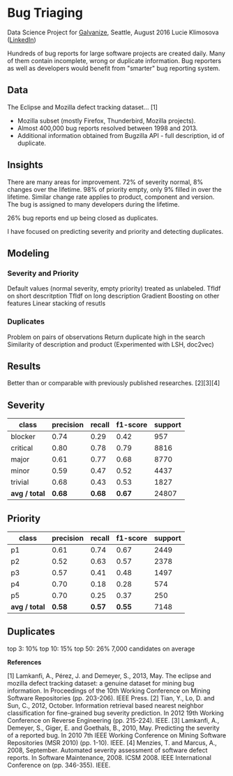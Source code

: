 # Bug Triaging

Data Science Project for [Galvanize](http://www.galvanize.com/), Seattle, August 2016
Lucie Klimosova ([LinkedIn](https://www.linkedin.com/in/lucieklimosova))

Hundreds of bug reports for large software projects are created daily.
Many of them contain incomplete, wrong or duplicate information.
Bug reporters as well as developers would benefit from "smarter" bug reporting system.

## Data

The Eclipse and Mozilla defect tracking dataset... [1]
- Mozilla subset (mostly Firefox, Thunderbird, Mozilla projects).
- Almost 400,000 bug reports resolved between 1998 and 2013.
- Additional information obtained from Bugzilla API - full description, id of duplicate.

## Insights

There are many areas for improvement.
72% of severity normal, 8% changes over the lifetime.
98% of priority empty, only 9% filled in over the lifetime.
Similar change rate applies to product, component and version.
The bug is assigned to many developers during the lifetime.

26% bug reports end up being closed as duplicates.

I have focused on predicting severity and priority and detecting duplicates.

## Modeling

### Severity and Priority

Default values (normal severity, empty priority) treated as unlabeled.
TfIdf on short descritption
TfIdf on long description
Gradient Boosting on other features
Linear stacking of resutls

### Duplicates
Problem on pairs of observations
Return duplicate high in the search
Similarity of description and product
(Experimented with LSH, doc2vec)

## Results

Better than or comparable with previously published researches. [2][3][4]

## Severity

class | precision  |  recall | f1-score |  support
---|---|---|---|---
    blocker   |    0.74  |   0.29  |   0.42   |   957
   critical   |    0.80  |   0.78  |   0.79   |  8816
      major   |    0.61  |   0.77  |   0.68   |  8770
      minor   |    0.59  |   0.47  |   0.52   |  4437
    trivial   |    0.68  |   0.43  |   0.53   |  1827
**avg / total**   |   **0.68**   |  **0.68**   |  **0.67**    | 24807

## Priority

class | precision  |  recall | f1-score |  support
---|---|---|---|---
         p1  |    0.61  |   0.74  |   0.67   |  2449
         p2  |    0.52  |   0.63  |   0.57   |  2378
         p3  |    0.57  |   0.41  |   0.48   |  1497
         p4  |    0.70  |   0.18  |   0.28   |   574
         p5  |    0.70  |   0.25  |   0.37   |   250
**avg / total**  |    **0.58**  |   **0.57**  |   **0.55**   |  7148

## Duplicates

top 3: 10%
top 10: 15%
top 50: 26%
7,000 candidates on average

**References**

[1] Lamkanfi, A., Pérez, J. and Demeyer, S., 2013, May. The eclipse and mozilla defect tracking dataset: a genuine dataset for mining bug information. In Proceedings of the 10th Working Conference on Mining Software Repositories (pp. 203-206). IEEE Press.
[2] Tian, Y., Lo, D. and Sun, C., 2012, October. Information retrieval based nearest neighbor classification for fine-grained bug severity prediction. In 2012 19th Working Conference on Reverse Engineering (pp. 215-224). IEEE.
[3] Lamkanfi, A., Demeyer, S., Giger, E. and Goethals, B., 2010, May. Predicting the severity of a reported bug. In 2010 7th IEEE Working Conference on Mining Software Repositories (MSR 2010) (pp. 1-10). IEEE.
[4] Menzies, T. and Marcus, A., 2008, September. Automated severity assessment of software defect reports. In Software Maintenance, 2008. ICSM 2008. IEEE International Conference on (pp. 346-355). IEEE.